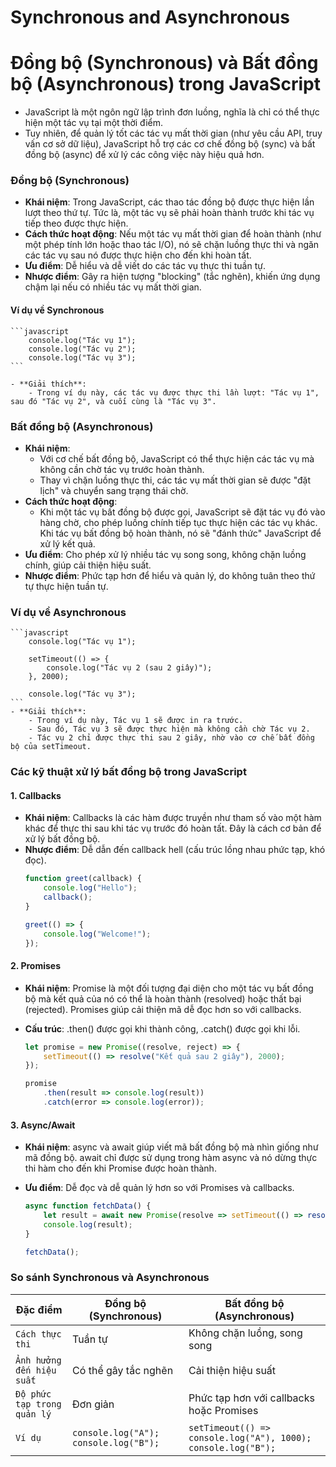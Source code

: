 # Synchronous and Asynchronous

# Đồng bộ (Synchronous) và Bất đồng bộ (Asynchronous) trong JavaScript

- JavaScript là một ngôn ngữ lập trình đơn luồng, nghĩa là chỉ có thể thực hiện một tác vụ tại một thời điểm. 
- Tuy nhiên, để quản lý tốt các tác vụ mất thời gian (như yêu cầu API, truy vấn cơ sở dữ liệu), JavaScript hỗ trợ các cơ chế đồng bộ (sync) và bất đồng bộ (async) để xử lý các công việc này hiệu quả hơn.

### Đồng bộ (Synchronous)

- **Khái niệm**: Trong JavaScript, các thao tác đồng bộ được thực hiện lần lượt theo thứ tự. Tức là, một tác vụ sẽ phải hoàn thành trước khi tác vụ tiếp theo được thực hiện.
- **Cách thức hoạt động**: Nếu một tác vụ mất thời gian để hoàn thành (như một phép tính lớn hoặc thao tác I/O), nó sẽ chặn luồng thực thi và ngăn các tác vụ sau nó được thực hiện cho đến khi hoàn tất.
- **Ưu điểm**: Dễ hiểu và dễ viết do các tác vụ thực thi tuần tự.
- **Nhược điểm**: Gây ra hiện tượng "blocking" (tắc nghẽn), khiến ứng dụng chậm lại nếu có nhiều tác vụ mất thời gian.

#### Ví dụ về Synchronous

    ```javascript
        console.log("Tác vụ 1");
        console.log("Tác vụ 2");
        console.log("Tác vụ 3");
    ```
    
    - **Giải thích**:
        - Trong ví dụ này, các tác vụ được thực thi lần lượt: "Tác vụ 1", sau đó "Tác vụ 2", và cuối cùng là "Tác vụ 3".

### Bất đồng bộ (Asynchronous)
- **Khái niệm**: 
    - Với cơ chế bất đồng bộ, JavaScript có thể thực hiện các tác vụ mà không cần chờ tác vụ trước hoàn thành. 
    - Thay vì chặn luồng thực thi, các tác vụ mất thời gian sẽ được "đặt lịch" và chuyển sang trạng thái chờ.
- **Cách thức hoạt động**: 
    - Khi một tác vụ bất đồng bộ được gọi, JavaScript sẽ đặt tác vụ đó vào hàng chờ, cho phép luồng chính tiếp tục thực hiện các tác vụ khác. Khi tác vụ bất đồng bộ hoàn thành, nó sẽ "đánh thức" JavaScript để xử lý kết quả.
- **Ưu điểm**: Cho phép xử lý nhiều tác vụ song song, không chặn luồng chính, giúp cải thiện hiệu suất.
- **Nhược điểm**: Phức tạp hơn để hiểu và quản lý, do không tuân theo thứ tự thực hiện tuần tự.

### Ví dụ về Asynchronous
    ```javascript
        console.log("Tác vụ 1");

        setTimeout(() => {
            console.log("Tác vụ 2 (sau 2 giây)");
        }, 2000);

        console.log("Tác vụ 3");
    ```
    - **Giải thích**: 
        - Trong ví dụ này, Tác vụ 1 sẽ được in ra trước. 
        - Sau đó, Tác vụ 3 sẽ được thực hiện mà không cần chờ Tác vụ 2. 
        - Tác vụ 2 chỉ được thực thi sau 2 giây, nhờ vào cơ chế bất đồng bộ của setTimeout.

### Các kỹ thuật xử lý bất đồng bộ trong JavaScript

#### 1. Callbacks
- **Khái niệm**: Callbacks là các hàm được truyền như tham số vào một hàm khác để thực thi sau khi tác vụ trước đó hoàn tất. Đây là cách cơ bản để xử lý bất đồng bộ.
- **Nhược điểm**: Dễ dẫn đến callback hell (cấu trúc lồng nhau phức tạp, khó đọc).
    ```javascript
    function greet(callback) {
        console.log("Hello");
        callback();
    }

    greet(() => {
        console.log("Welcome!");
    });
    ```
#### 2. Promises
- **Khái niệm**: Promise là một đối tượng đại diện cho một tác vụ bất đồng bộ mà kết quả của nó có thể là hoàn thành (resolved) hoặc thất bại (rejected). Promises giúp cải thiện mã dễ đọc hơn so với callbacks.
- **Cấu trúc**: .then() được gọi khi thành công, .catch() được gọi khi lỗi.

    ```javascript
    let promise = new Promise((resolve, reject) => {
        setTimeout(() => resolve("Kết quả sau 2 giây"), 2000);
    });

    promise
        .then(result => console.log(result))
        .catch(error => console.log(error));
    ```

#### 3. Async/Await
- **Khái niệm**: async và await giúp viết mã bất đồng bộ mà nhìn giống như mã đồng bộ. await chỉ được sử dụng trong hàm async và nó dừng thực thi hàm cho đến khi Promise được hoàn thành.
- **Ưu điểm**: Dễ đọc và dễ quản lý hơn so với Promises và callbacks.

    ```javascript
    async function fetchData() {
        let result = await new Promise(resolve => setTimeout(() => resolve("Kết quả sau 2 giây"), 2000));
        console.log(result);
    }

    fetchData();
    ```

### So sánh Synchronous và Asynchronous

| Đặc điểm    | Đồng bộ (Synchronous)                              | Bất đồng bộ (Asynchronous)                                |
|-----------------------|-------------------------|-------------------------------------------|
| `Cách thực thi`        | Tuần tự         | Không chặn luồng, song song                  |
| `Ảnh hưởng đến hiệu suất`        | Có thể gây tắc nghẽn                  | Cải thiện hiệu suất                      |
| `Độ phức tạp trong quản lý`       | Đơn giản      | Phức tạp hơn với callbacks hoặc Promises                  |
| `Ví dụ`     | `console.log("A"); console.log("B");`           | `setTimeout(() => console.log("A"), 1000); console.log("B");`                                 |